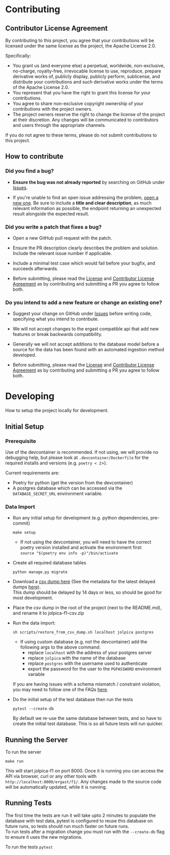 # Contributing
## Contributor License Agreement

By contributing to this project, you agree that your contributions will be licensed under the same license as the project, the Apache License 2.0.

Specifically:
- You grant us (and everyone else) a perpetual, worldwide, non-exclusive, no-charge, royalty-free, irrevocable license to use, reproduce, prepare derivative works of, publicly display, publicly perform, sublicense, and distribute your contributions and such derivative works under the terms of the Apache License 2.0.
- You represent that you have the right to grant this license for your contributions.
- You agree to share non-exclusive copyright ownership of your contributions with the project owners.
- The project owners reserve the right to change the license of the project at their discretion. Any changes will be communicated to contributors and users through the appropriate channels.

If you do not agree to these terms, please do not submit contributions to this project.

## How to contribute

### Did you find a bug?

* **Ensure the bug was not already reported** by searching on GitHub under [Issues](https://github.com/jolpica/jolpica-f1/issues).

* If you're unable to find an open issue addressing the problem, [open a new one](https://github.com/jolpica/jolpica-f1/issues/new). Be sure to include a **title and clear description**, as much relevant information as possible, the endpoint returning an unexpected result alongside the expected result.

### Did you write a patch that fixes a bug?

- Open a new GitHub pull request with the patch.

- Ensure the PR description clearly describes the problem and solution. Include the relevant issue number if applicable.

- Include a minimal test case which would fail before your bugfix, and succeeds afterwards.

- Before submitting, please read the [License](/LICENSE) and [Contributor License Agreement](#contributor-license-agreement) as by contributing and submitting a PR you agree to follow both.

### Do you intend to add a new feature or change an existing one?

- Suggest your change on GitHub under [Issues](https://github.com/jolpica/jolpica-f1/issues) before writing code, specifying what you intend to contribute.

- We will not accept changes to the ergast compatible api that add new features or break backwards compatibility. 

- Generally we will not accept additions to the database model before a source for the data has been found with an automated ingestion method developed. 

- Before submitting, please read the [License](/LICENSE) and [Contributor License Agreement](#contributor-license-agreement) as by contributing and submitting a PR you agree to follow both. 

# Developing
How to setup the project locally for development.

## Initial Setup
### Prerequisite
Use of the devcontainer is recommended. If not using, we will provide no debugging help,
but please look at `.devcontainer/Dockerfile` for the required installs and versions (e.g. `poetry < 2`>).<br>

Current requirements are:
- Poetry for python (get the version from the devcontainer)
- A postgres database which can be accessed via the `DATABASE_SECRET_URL` environment variable.

### Data Import

  
- Run any initial setup for development (e.g. python dependencies, pre-commit)
  ```
  make setup
  ```
  - If not using the devcontainer, you will need to have the correct poetry version installed and activate the environment first:  
    `source "$(poetry env info -p)"/bin/activate`

- Create all required database tables
  ```
  python manage.py migrate
  ```

- Download a [csv dump here](https://api.jolpi.ca/data/dumps/download/delayed/?dump_type=csv) (See the metadata for the latest delayed dumps [here](https://api.jolpi.ca/data/dumps/download/)).  
  This dump should be delayed by 14 days or less, so should be good for most development.

- Place the csv dump in the root of the project (next to the README.md), and rename it to jolpica-f1-csv.zip

- Run the data import:
  ```
  sh scripts/restore_from_csv_dump.sh localhost jolpica postgres
  ```
    - If using custom database (e.g. not the devcontainer) add the following args to the above command:
       - replace `localhost` with the address of your postgres server
       - replace `jolpica` with the name of the database
       - replace `postgres` with the username used to authenticate
       - export the password for the user to the `PGPASSWORD` environment variable
  
  If you are having issues with a schema mismatch / constraint violation, you may need to follow one of the FAQs [here](/docs/database_dumps.md).

- Do the initial setup of the test database then run the tests
  ```
  pytest --create-db
  ```
  By default we re-use the same database between tests, and so have to create the initial test database. This is so all future tests will run quicker.

## Running the Server

To run the server

```make run```

This will start jolpica-f1 on port 8000. Once it is running you can access the API via browser, curl or any other tools with `http://localhost:8000/ergast/f1/`. Any changes made to the source code will be automatically updated, while it is running.

## Running Tests
The first time the tests are run it will take upto 2 minutes to populate the database with test data, pytest is configured to reuse this database on future runs, so tests should run much faster on future runs.<br>
To run tests after a migration change you must run with the `--create-db` flag to ensure it uses the new migrations.<br>

To run the tests
```pytest```